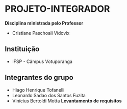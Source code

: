 # PROJETO-INTEGRADOR 
**Disciplina ministrada pelo Professor**
* Cristiane Paschoali Vidovix
## Instituição
* IFSP - Câmpus Votuporanga
## Integrantes do grupo
* Hiago Henrique Tofanelli
* Leonardo Sadao dos Santos Fuzita
* Vinícius Bertoldi Motta
**Levantamento de requisitos**
